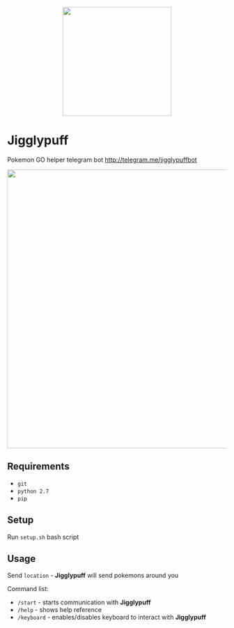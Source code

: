 <p align="center">
  <a href="http://telegram.me/jigglypuffbot">
    <img height="250" width="250" src="https://cloud.githubusercontent.com/assets/8440686/17172388/91f534b0-53fd-11e6-83fc-04bfadd7e21d.png">
  </a>
</p>

# **Jigglypuff**
Pokemon GO helper telegram bot http://telegram.me/jigglypuffbot

<p align="center">
    <img height="640" width="640" src="https://cloud.githubusercontent.com/assets/8440686/17173402/545e5950-5403-11e6-9b84-feb4bf8ae2d4.jpg">
</p>

## Requirements
* `git`
* `python 2.7`
* `pip`

## Setup
Run `setup.sh` bash script

## Usage
Send `location` - **Jigglypuff** will send pokemons around you

Command list:
* `/start` - starts communication with **Jigglypuff**
* `/help` - shows help reference
* `/keyboard` - enables/disables keyboard to interact with **Jigglypuff**
